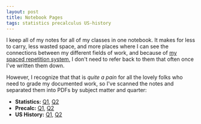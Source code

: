 ```yaml
---
layout: post
title: Notebook Pages
tags: statistics precalculus US-history
---
```


I keep all of my notes for all of my classes in one notebook. It makes for less to carry, less wasted space, and more places where I can see the connections between my different fields of work, and because of [my spaced repetition system](https://cdc.gov), I don't need to refer back to them that often once I've written them down.

However, I recognize that that is *quite a pain* for all the lovely folks who need to grade my documented work, so I've scanned the notes and separated them into PDFs by subject matter and quarter:

- **Statistics:** [Q1](https://cdc.gov), [Q2](https://cdc.gov) 
- **Precalc:** [Q1](https://cdc.gov), [Q2](https://cdc.gov)
- **US History:** [Q1](https://cdc.gov), [Q2](https://cdc.gov)

